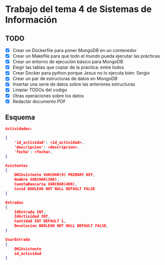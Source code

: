 # Trabajo del tema 4 de Sistemas de Información

## TODO

* [x] Crear un Dockerfile para poner MongoDB en un contenedor
* [x] Crear un Makefile para que todo el mundo pueda ejecutar las prácticas
* [x] Crear un entorno de ejecución básico para MongoDB
* [x] Elegir las tablas que copiar de la práctica: entre todos
* [x] Crear Docker para python porque Jesus no lo ejecuta bien: Sergio
* [x] Crear un par de estructuras de datos en MongoDB
* [x] Insertar una serie de datos sobre las anteriores estructuras
* [x] Limpiar TODOs del codigo
* [x] Otras operaciones sobre los datos
* [x] Redactar documento PDF

## Esquema

~~~json
Actividades:

{
    'id_actividad': <id_actividad>,
    'descripcion': <descripcion>,
    'fecha': <fecha>,
}

Asistentes
{
    DNIAsistente VARCHAR(9) PRIMARY KEY,
    Nombre VARCHAR(300),
    CuentaBancaria VARCHAR(400),
    Covid BOOLEAN NOT NULL DEFAULT FALSE
}

Entradas
{
    IdEntrada INT,
    IdActividad INT,
    Cantidad INT DEFAULT 1,
    Devolucion BOOLEAN NOT NULL DEFAULT FALSE,
}

UsarEntrada
{
    DNIAsistente
    id_actividad
}
~~~

